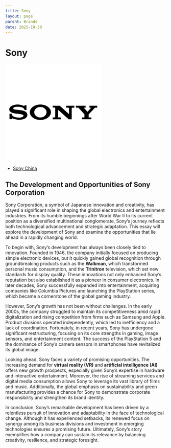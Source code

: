```yaml
---
title: Sony
layout: page
parent: Brands
date: 2025-10-30
---
```


# Sony

![](../attachments/sony-logo.png)

- [Sony China](https://www.sony.com.cn/)

## The Development and Opportunities of Sony Corporation

Sony Corporation, a symbol of Japanese innovation and creativity, has played a significant role in shaping the global electronics and entertainment industries. From its humble beginnings after World War II to its current position as a diversified multinational conglomerate, Sony’s journey reflects both technological advancement and strategic adaptation. This essay will explore the development of Sony and examine the opportunities that lie ahead in a rapidly changing world.

To begin with, Sony’s development has always been closely tied to innovation. Founded in 1946, the company initially focused on producing simple electronic devices, but it quickly gained global recognition through groundbreaking products such as the **Walkman**, which transformed personal music consumption, and the **Trinitron** television, which set new standards for display quality. These innovations not only enhanced Sony’s reputation but also established it as a pioneer in consumer electronics. In later decades, Sony successfully expanded into entertainment, acquiring companies like Columbia Pictures and launching the PlayStation series, which became a cornerstone of the global gaming industry.

However, Sony’s growth has not been without challenges. In the early 2000s, the company struggled to maintain its competitiveness amid rapid digitalization and rising competition from firms such as Samsung and Apple. Product divisions operated independently, which led to inefficiency and a lack of coordination. Fortunately, in recent years, Sony has undergone significant restructuring, focusing on its core strengths in gaming, image sensors, and entertainment content. The success of the PlayStation 5 and the dominance of Sony’s camera sensors in smartphones have revitalized its global image.

Looking ahead, Sony faces a variety of promising opportunities. The increasing demand for **virtual reality (VR)** and **artificial intelligence (AI)** offers new growth prospects, especially given Sony’s expertise in hardware and interactive entertainment. Moreover, the rise of streaming services and digital media consumption allows Sony to leverage its vast library of films and music. Additionally, the global emphasis on sustainability and green manufacturing provides a chance for Sony to demonstrate corporate responsibility and strengthen its brand identity.

In conclusion, Sony’s remarkable development has been driven by a relentless pursuit of innovation and adaptability in the face of technological change. Although it has experienced setbacks, its renewed focus on synergy among its business divisions and investment in emerging technologies ensures a promising future. Ultimately, Sony’s story exemplifies how a company can sustain its relevance by balancing creativity, resilience, and strategic foresight.
